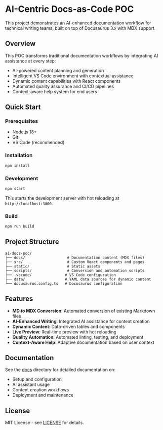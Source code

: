 # AI-Centric Docs-as-Code POC

This project demonstrates an AI-enhanced documentation workflow for technical writing teams, built on top of Docusaurus 3.x with MDX support.

## Overview

This POC transforms traditional documentation workflows by integrating AI assistance at every step:
- AI-powered content planning and generation
- Intelligent VS Code environment with contextual assistance
- Dynamic content capabilities with React components
- Automated quality assurance and CI/CD pipelines
- Context-aware help system for end users

## Quick Start

### Prerequisites

- Node.js 18+ 
- Git
- VS Code (recommended)

### Installation

```bash
npm install
```

### Development

```bash
npm start
```

This starts the development server with hot reloading at `http://localhost:3000`.

### Build

```bash
npm run build
```

## Project Structure

```
ai-docs-poc/
├── docs/                   # Documentation content (MDX files)
├── src/                    # Custom React components and pages
├── static/                 # Static assets
├── scripts/                # Conversion and automation scripts
├── .vscode/               # VS Code configuration
├── data/                  # YAML data sources for dynamic content
└── docusaurus.config.ts   # Docusaurus configuration
```

## Features

- **MD to MDX Conversion**: Automated conversion of existing Markdown files
- **AI-Enhanced Writing**: Integrated AI assistance for content creation
- **Dynamic Content**: Data-driven tables and components
- **Live Preview**: Real-time preview with hot reloading
- **Quality Automation**: Automated linting, testing, and deployment
- **Context-Aware Help**: Adaptive documentation based on user context

## Documentation

See the [docs](./docs) directory for detailed documentation on:
- Setup and configuration
- AI assistant usage
- Content creation workflows
- Deployment and maintenance

## License

MIT License - see [LICENSE](./LICENSE) for details.
